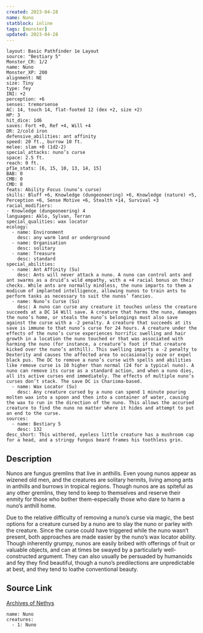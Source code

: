 ```yaml
---
created: 2023-04-28
name: Nuno
statblock: inline
tags: [monster]
updated: 2023-04-28
---
```

```statblock
layout: Basic Pathfinder 1e Layout
source: "Bestiary 5"
Monster_CR: 1/2
name: Nuno
Monster_XP: 200
alignment: NE
size: Tiny
type: fey
INI: +2
perception: +6
senses: tremorsense
AC: 14, touch 14, flat-footed 12 (dex +2, size +2)
HP: 3
hit_dice: 1d6
saves: Fort +0, Ref +4, Will +4
DR: 2/cold iron
defensive_abilities: ant affinity
speed: 20 ft., burrow 10 ft.
melee: slam +0 (1d2-2)
special_attacks: nuno’s curse
space: 2.5 ft.
reach: 0 ft.
pf1e_stats: [6, 15, 10, 13, 14, 15]
BAB: 0
CMB: 0
CMD: 8
feats: Ability Focus (nuno’s curse)
skills: Bluff +6, Knowledge (dungeoneering) +6, Knowledge (nature) +5, Perception +6, Sense Motive +6, Stealth +14, Survival +3
racial_modifiers:
- Knowledge (dungeoneering) 4
languages: Aklo, Sylvan, Terran
special_qualities: wax locator
ecology:
  - name: Environment
    desc: any warm land or underground
  - name: Organisation
    desc: solitary
  - name: Treasure
    desc: standard
special_abilities:
  - name: Ant Affinity (Su)
    desc: Ants will never attack a nuno. A nuno can control ants and ant swarms as a druid’s wild empathy, with a +4 racial bonus on their checks. While ants are normally mindless, the nuno imparts to them a modicum of implanted intelligence, allowing nunos to train ants to perform tasks as necessary to suit the nunos’ fancies.
  - name: Nuno’s Curse (Su)
    desc: A nuno can curse any creature it touches unless the creature succeeds at a DC 14 Will save. A creature that harms the nuno, damages the nuno’s home, or steals the nuno’s belongings must also save against the curse with a -2 penalty. A creature that succeeds at its save is immune to that nuno’s curse for 24 hours. A creature under the effects of the nuno’s curse experiences horrific swelling and hair growth in a location the nuno touched or that was associated with harming the nuno (for instance, a creature’s foot if that creature kicked over the nuno’s anthill). This swelling imparts a -2 penalty to Dexterity and causes the affected area to occasionally ooze or expel black pus. The DC to remove a nuno’s curse with spells and abilities like remove curse is 10 higher than normal (24 for a typical nuno). A nuno can remove its curse as a standard action, and when a nuno dies, all its active curses end immediately. The effects of multiple nuno’s curses don’t stack. The save DC is Charisma-based.
  - name: Wax Locator (Su)
    desc: Any creature cursed by a nuno can spend 1 minute pouring molten wax into a spoon and then into a container of water, causing the wax to run in the direction of the nuno. This allows the accursed creature to find the nuno no matter where it hides and attempt to put an end to the curse.
sources:
  - name: Bestiary 5
    desc: 132
desc_short: This withered, eyeless little creature has a mushroom cap for a head, and a stringy fungus beard frames his toothless grin.
```
## Description
Nunos are fungus gremlins that live in anthills. Even young nunos appear as wizened old men, and the creatures are solitary hermits, living among ants in anthills and burrows in tropical regions. Though nunos are as spiteful as any other gremlins, they tend to keep to themselves and reserve their enmity for those who bother them-especially those who dare to harm a nuno’s anthill home.

Due to the relative difficulty of removing a nuno’s curse via magic, the best options for a creature cursed by a nuno are to slay the nuno or parley with the creature. Since the curse could have triggered while the nuno wasn’t present, both approaches are made easier by the nuno’s wax locator ability. Though inherently grumpy, nunos are easily bribed with offerings of fruit or valuable objects, and can at times be swayed by a particularly well-constructed argument. They can also usually be persuaded by humanoids and fey they find beautiful, though a nuno’s predilections are unpredictable at best, and they tend to loathe conventional beauty.
## Source Link
[Archives of Nethys](https://aonprd.com/MonsterDisplay.aspx?ItemName=Nuno)
```encounter-table
name: Nuno
creatures:
  - 1: Nuno
```
